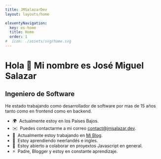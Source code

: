 ```yaml
---
title: JMSalazarDev
layout: layouts/home

eleventyNavigation:
  key: es-home
  title: Home
  order: 1
#  icon: ./assets/svg/home.svg
---
```


Hola 👋 Mi nombre es José Miguel Salazar
========================================

Ingeniero de Software
---------------------

He estado trabajando como desarrollador de software por mas de 15 años tanto como en frontend como en backend.

* 🌍  Actualmente estoy en los Países Bajos.
* ✉️  Puedes contactarme a mi correo [contact@jmsalazar.dev](mailto:contact@jmsalazar.dev).
* 🚀  Actualmente estoy trabajando en [Mi Blog](http://jmsalazar.dev).
* 🧠  Estoy aprendiendo neerlandés e ingles.
* 🤝  Estoy abierto a colaborar en proyextos Javascript en general.
* ⚡  Padre, Blogger y estoy en constante aprendizaje.
